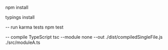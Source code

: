 npm install

typings install

-- run karma tests
npm test


-- compile TypeScript
tsc --module none --out ./dist/compiledSingleFile.js ./src/moduleA.ts